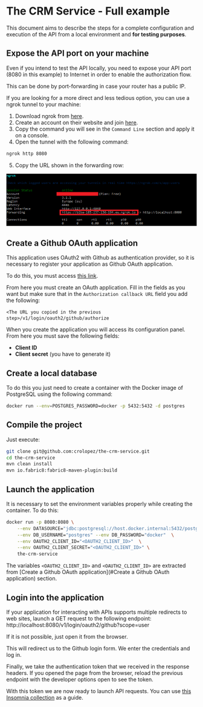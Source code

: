 # The CRM Service - Full example

This document aims to describe the steps for a complete configuration and execution of the API from a local environment and **for testing purposes**.

## Expose the API port on your machine

Even if you intend to test the API locally, you need to expose your API port (8080 in this example) to Internet in order to enable the authorization flow.

This can be done by port-forwarding in case your router has a public IP.

If you are looking for a more direct and less tedious option, you can use a ngrok tunnel to your machine:

1) Download ngrok from [here](https://ngrok.com/download).
2) Create an account on their website and join [here](https://dashboard.ngrok.com/get-started/your-authtoken).
3) Copy the command you will see in the `Command Line` section and apply it on a console.
4) Open the tunnel with the following command:
``` bash
ngrok http 8080
```
5) Copy the URL shown in the forwarding row:

![ngrok example](../assets/ngrok-screenshot.PNG)

## Create a Github OAuth application

This application uses OAuth2 with Github as authentication provider, so it is necessary to register your application as Github OAuth application.

To do this, you must access [this link](https://github.com/settings/developers).

From here you must create an OAuth application. Fill in the fields as you want but make sure that in the `Authorization callback URL` field you add the following:

```
<The URL you copied in the previous step>/v1/login/oauth2/github/authorize
```

When you create the application you will access its configuration panel. From here you must save the following fields:
- **Client ID**
- **Client secret** (you have to generate it)

## Create a local database

To do this you just need to create a container with the Docker image of PostgreSQL using the following command:

``` bash
docker run --env=POSTGRES_PASSWORD=docker -p 5432:5432 -d postgres
```

## Compile the project

Just execute:

``` bash
git clone git@github.com:crolopez/the-crm-service.git
cd the-crm-service
mvn clean install
mvn io.fabric8:fabric8-maven-plugin:build
```

## Launch the application

It is necessary to set the environment variables properly while creating the container. To do this:

``` bash
docker run -p 8080:8080 \
    --env DATASOURCE="jdbc:postgresql://host.docker.internal:5432/postgres" \
    --env DB_USERNAME="postgres" --env DB_PASSWORD="docker"  \
    --env OAUTH2_CLIENT_ID="<OAUTH2_CLIENT_ID>"  \
    --env OAUTH2_CLIENT_SECRET="<OAUTH2_CLIENT_ID>" \
    the-crm-service
```

The variables `<OAUTH2_CLIENT_ID>` and `<OAUTH2_CLIENT_ID>` are extracted from [Create a Github OAuth application](#Create a Github OAuth application) section.

## Login into the application

If your application for interacting with APIs supports multiple redirects to web sites, launch a GET request to the following endpoint:
http://localhost:8080/v1/login/oauth2/github?scope=user

If it is not possible, just open it from the browser.

This will redirect us to the Github login form. We enter the credentials and log in.

Finally, we take the authentication token that we received in the response headers. If you opened the page from the browser, reload the previous endpoint with the developer options open to see the token.

With this token we are now ready to launch API requests. You can use [this Insomnia collection](../../insomnia-collection.json) as a guide.